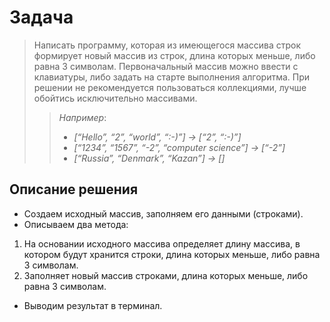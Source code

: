 # Задача
>Написать программу, которая из имеющегося массива строк формирует новый массив из строк, длина которых меньше, либо равна 3 символам. Первоначальный массив можно ввести с клавиатуры, либо задать на старте выполнения алгоритма. При решении не рекомендуется пользоваться коллекциями, лучше обойтись исключительно массивами.
>>_Например_:
>>* _[“Hello”, “2”, “world”, “:-)”] → [“2”, “:-)”]_
>>* _[“1234”, “1567”, “-2”, “computer science”] → [“-2”]_
>>* _[“Russia”, “Denmark”, “Kazan”] → []_

## Описание решения
+ Создаем исходный массив, заполняем его данными (строками).
+ Описываем два метода:
1. На основании исходного массива определяет длину массива, в котором будут хранится строки, длина которых меньше, либо равна 3 символам.
2. Заполняет новый массив строками, длина которых меньше, либо равна 3 символам.
+ Выводим результат в терминал.
